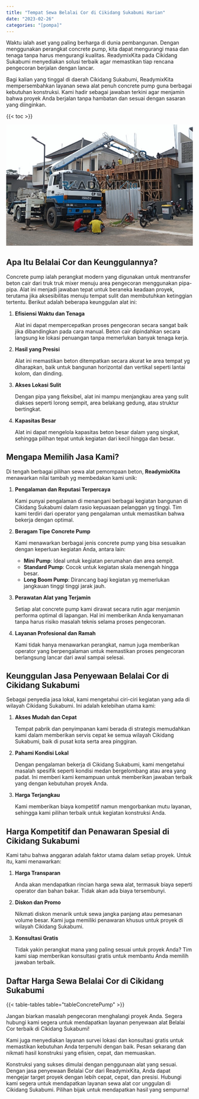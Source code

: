 ```yaml
---
title: "Tempat Sewa Belalai Cor di Cikidang Sukabumi Harian"
date: "2023-02-26"
categories: "[pompa]"
---
```


Waktu ialah aset yang paling berharga di dunia pembangunan. Dengan menggunakan perangkat concrete pump, kita dapat mengurangi masa dan tenaga tanpa harus mengurangi kualitas. ReadymixKita pada Cikidang Sukabumi menyediakan solusi terbaik agar memastikan tiap rencana pengecoran berjalan dengan lancar.

Bagi kalian yang tinggal di daerah Cikidang Sukabumi, ReadymixKita mempersembahkan layanan sewa alat penuh concrete pump guna berbagai kebutuhan konstruksi. Kami hadir sebagai jawaban terkini agar menjamin bahwa proyek Anda berjalan tanpa hambatan dan sesuai dengan sasaran yang diinginkan.

{{< toc >}}

![Tempat Sewa Belalai Cor di Cikidang Sukabumi Harian](/images/pompa/sewa-pompa-02.jpg)

## Apa Itu Belalai Cor dan Keunggulannya?

Concrete pump ialah perangkat modern yang digunakan untuk mentransfer beton cair dari truk truk mixer menuju area pengecoran menggunakan pipa-pipa. Alat ini menjadi jawaban tepat untuk beraneka keadaan proyek, terutama jika aksesibilitas menuju tempat sulit dan membutuhkan ketinggian tertentu. Berikut adalah beberapa keunggulan alat ini:

1. **Efisiensi Waktu dan Tenaga**

   Alat ini dapat mempercepatkan proses pengecoran secara sangat baik jika dibandingkan pada cara manual. Beton cair dipindahkan secara langsung ke lokasi penuangan tanpa memerlukan banyak tenaga kerja.

2. **Hasil yang Presisi**

   Alat ini memastikan beton ditempatkan secara akurat ke area tempat yg diharapkan, baik untuk bangunan horizontal dan vertikal seperti lantai kolom, dan dinding.

3. **Akses Lokasi Sulit**

   Dengan pipa yang fleksibel, alat ini mampu menjangkau area yang sulit diakses seperti lorong sempit, area belakang gedung, atau struktur bertingkat.

4. **Kapasitas Besar**

   Alat ini dapat mengelola kapasitas beton besar dalam yang singkat, sehingga pilihan tepat untuk kegiatan dari kecil hingga dan besar.

## Mengapa Memilih Jasa Kami?

Di tengah berbagai pilihan sewa alat pemompaan beton, **ReadymixKita** menawarkan nilai tambah yg membedakan kami unik:

1. **Pengalaman dan Reputasi Terpercaya**

   Kami punyai pengalaman di menangani berbagai kegiatan bangunan di Cikidang Sukabumi dalam rasio kepuasaan pelanggan yg tinggi. Tim kami terdiri dari operator yang pengalaman untuk memastikan bahwa bekerja dengan optimal.

2. **Beragam Tipe Concrete Pump**

   Kami menawarkan berbagai jenis concrete pump yang bisa sesuaikan dengan keperluan kegiatan Anda, antara lain:
   - **Mini Pump**: Ideal untuk kegiatan perumahan dan area sempit.
   - **Standard Pump**: Cocok untuk kegiatan skala menengah hingga besar.
   - **Long Boom Pump**: Dirancang bagi kegiatan yg memerlukan jangkauan tinggi tinggi jarak jauh.

3. **Perawatan Alat yang Terjamin**

   Setiap alat concrete pump kami dirawat secara rutin agar menjamin performa optimal di lapangan. Hal ini memberikan Anda kenyamanan tanpa harus risiko masalah teknis selama proses pengecoran.

4. **Layanan Profesional dan Ramah**

   Kami tidak hanya menawarkan perangkat, namun juga memberikan operator yang berpengalaman untuk memastikan proses pengecoran berlangsung lancar dari awal sampai selesai.

## Keunggulan Jasa Penyewaan Belalai Cor di Cikidang Sukabumi

Sebagai penyedia jasa lokal, kami mengetahui ciri-ciri kegiatan yang ada di wilayah Cikidang Sukabumi. Ini adalah kelebihan utama kami:

1. **Akses Mudah dan Cepat**

   Tempat pabrik dan penyimpanan kami berada di strategis memudahkan kami dalam memberikan servis cepat ke semua wilayah Cikidang Sukabumi, baik di pusat kota serta area pinggiran.

2. **Pahami Kondisi Lokal**

   Dengan pengalaman bekerja di Cikidang Sukabumi, kami mengetahui masalah spesifik seperti kondisi medan bergelombang atau area yang padat. Ini memberi kami kemampuan untuk memberikan jawaban terbaik yang dengan kebutuhan proyek Anda.

3. **Harga Terjangkau**

   Kami memberikan biaya kompetitif namun mengorbankan mutu layanan, sehingga kami pilihan terbaik untuk kegiatan konstruksi Anda.

## Harga Kompetitif dan Penawaran Spesial di Cikidang Sukabumi

Kami tahu bahwa anggaran adalah faktor utama dalam setiap proyek. Untuk itu, kami menawarkan:

1. **Harga Transparan**

   Anda akan mendapatkan rincian harga sewa alat, termasuk biaya seperti operator dan bahan bakar. Tidak akan ada biaya tersembunyi.

2. **Diskon dan Promo**

   Nikmati diskon menarik untuk sewa jangka panjang atau pemesanan volume besar. Kami juga memiliki penawaran khusus untuk proyek di wilayah Cikidang Sukabumi.

3. **Konsultasi Gratis**

   Tidak yakin perangkat mana yang paling sesuai untuk proyek Anda? Tim kami siap memberikan konsultasi gratis untuk membantu Anda memilih jawaban terbaik.

## Daftar Harga Sewa Belalai Cor di Cikidang Sukabumi

{{< table-tables table="tableConcretePump" >}}

Jangan biarkan masalah pengecoran menghalangi proyek Anda. Segera hubungi kami segera untuk mendapatkan layanan penyewaan alat Belalai Cor terbaik di Cikidang Sukabumi!

Kami juga menyediakan layanan survei lokasi dan konsultasi gratis untuk memastikan kebutuhan Anda terpenuhi dengan baik. Pesan sekarang dan nikmati hasil konstruksi yang efisien, cepat, dan memuaskan.

Konstruksi yang sukses dimulai dengan penggunaan alat yang sesuai. Dengan jasa penyewaan Belalai Cor dari ReadymixKita, Anda dapat mengejar target proyek dengan lebih cepat, cepat, dan presisi. Hubungi kami segera untuk mendapatkan layanan sewa alat cor unggulan di Cikidang Sukabumi. Pilihan bijak untuk mendapatkan hasil yang sempurna!